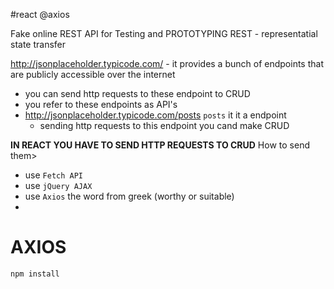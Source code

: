 #react @axios

Fake online REST API for Testing and PROTOTYPING
REST - representatial state transfer 

http://jsonplaceholder.typicode.com/ - it provides a bunch of endpoints that are publicly accessible over the internet
- you can send http requests to these endpoint to CRUD
- you refer to these endpoints as API's
- http://jsonplaceholder.typicode.com/posts `posts` it it a endpoint
	- sending http requests to this endpoint you cand make CRUD

**IN REACT YOU HAVE TO SEND HTTP REQUESTS TO CRUD**
How to send them>
- use `Fetch API`
- use `jQuery AJAX`
- use `Axios` the word from greek (worthy or suitable)
- 
# AXIOS
`npm install `






